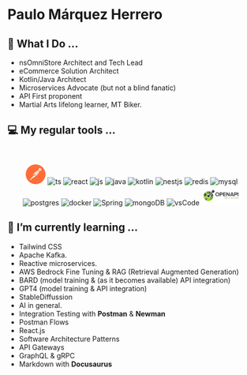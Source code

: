 # Paulo Márquez Herrero

## 🔭 What I Do ...
* nsOmniStore Architect and Tech Lead
* eCommerce Solution Architect
* Kotlin/Java Architect
* Microservices Advocate (but not a blind fanatic)
* API First proponent
* Martial Arts lifelong learner, MT Biker.

## 💻 My regular tools ...
<br/>
<p align="center"> 
 <img alt="js" height="40" src="https://raw.githubusercontent.com/NordStar-KINESIK/docs-repo/b840ae4fdddeb8a1d71ba54ff5c047631da61929/assets/svg-icons/postman/getpostman-icon.svg" />
 <img alt="ts" height="40" src="https://cdn.jsdelivr.net/gh/devicons/devicon/icons/typescript/typescript-original.svg" />
 <img alt="react" height="40" src="https://cdn.jsdelivr.net/gh/devicons/devicon/icons/react/react-original-wordmark.svg" />
 <img alt="js" height="40" src="https://cdn.jsdelivr.net/gh/devicons/devicon/icons/javascript/javascript-original.svg" />
 <img alt="java" height="40" src="https://cdn.jsdelivr.net/gh/devicons/devicon/icons/java/java-original.svg" />
 <img alt="kotlin" height="40" src="https://cdn.jsdelivr.net/gh/devicons/devicon/icons/kotlin/kotlin-original.svg" />
 <img alt="nestjs" height="40" src="https://cdn.jsdelivr.net/gh/devicons/devicon/icons/android/android-plain.svg" />
 <img alt="redis" height="40" src="https://cdn.jsdelivr.net/gh/devicons/devicon/icons/redis/redis-original.svg" />
 <img alt="mysql" height="40" src="https://cdn.jsdelivr.net/gh/devicons/devicon/icons/mysql/mysql-original-wordmark.svg" />
 <img alt="postgres" height="40" src="https://cdn.jsdelivr.net/gh/devicons/devicon/icons/postgresql/postgresql-original.svg" />
 <img alt="docker" height="40" src="https://cdn.jsdelivr.net/gh/devicons/devicon/icons/docker/docker-original.svg" />
 <img alt="Spring" height="40" src="https://cdn.jsdelivr.net/gh/devicons/devicon/icons/spring/spring-original.svg" />
 <img alt="mongoDB" height="40" src="https://cdn.jsdelivr.net/gh/devicons/devicon/icons/mongodb/mongodb-plain-wordmark.svg" />
 <img alt="vsCode" height="40" src="https://cdn.jsdelivr.net/gh/devicons/devicon/icons/vscode/vscode-original.svg" />
 <img alt="OpenAPI" height="40" src="https://raw.githubusercontent.com/NordStar-KINESIK/docs-repo/b840ae4fdddeb8a1d71ba54ff5c047631da61929/assets/svg-icons/openapi/openapis-ar21.svg" />
</p>

## 🌱 I’m currently learning ...
* Tailwind CSS
* Apache Kafka.
* Reactive microservices.
* AWS Bedrock Fine Tuning & RAG (Retrieval Augmented Generation)
* BARD (model training & (as it becomes available) API integration)
* GPT4 (model training & API integration)
* StableDiffussion
* AI in general.
* Integration Testing with **Postman** & **Newman**
* Postman Flows
* React.js
* Software Architecture Patterns
* API Gateways
* GraphQL & gRPC
* Markdown with **Docusaurus**

 <br/>
<!--

<img alt="rabbitmq" height="40" src="https://cdn.worldvectorlogo.com/logos/rabbitmq.svg" />
KOTLIN
REACT
others...
<img alt="kafka" height="40" src="https://cdn.jsdelivr.net/gh/devicons/devicon/icons/apachekafka/apachekafka-original.svg" />

**pmarquez/pmarquez** is a ✨ _special_ ✨ repository because its `README.md` (this file) appears on your GitHub profile.

Here are some ideas to get you started:

- 🔭 I’m currently working on ...
- 🌱 I’m currently learning ...
- 👯 I’m looking to collaborate on ...
- 🤔 I’m looking for help with ...
- 💬 Ask me about ...
- 📫 How to reach me: ...
- 😄 Pronouns: ...
- ⚡ Fun fact: ...
-->
